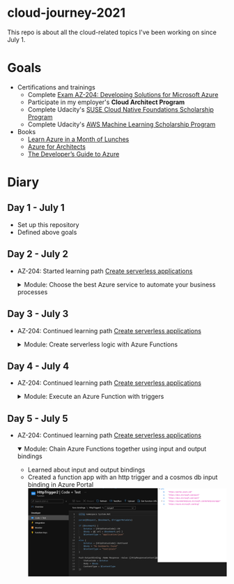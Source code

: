 # cloud-journey-2021
This repo is about all the cloud-related topics I've been working on since July 1.

# Goals
- Certifications and trainings
  - Complete [Exam AZ-204: Developing Solutions for Microsoft Azure](https://docs.microsoft.com/en-us/learn/certifications/exams/az-204)
  - Participate in my employer's __Cloud Architect Program__
  - Complete Udacity's [SUSE Cloud Native Foundations Scholarship Program](https://www.udacity.com/scholarships/suse-cloud-native-foundations-scholarship)
  - Complete Udacity's [AWS Machine Learning Scholarship Program](https://www.udacity.com/scholarships/aws-machine-learning-scholarship-program)
- Books
  - [Learn Azure in a Month of Lunches](https://azure.microsoft.com/en-us/resources/learn-azure-in-a-month-of-lunches/)
  - [Azure for Architects](https://azure.microsoft.com/en-us/resources/azure-for-architects/)
  - [
The Developer’s Guide to Azure
](https://azure.microsoft.com/en-us/campaigns/developer-guide/)

# Diary
## Day 1 - July 1
- Set up this repository
- Defined above goals

## Day 2 - July 2
- AZ-204: Started learning path [Create serverless applications](https://docs.microsoft.com/en-us/learn/paths/create-serverless-applications/)
    <details>
    <summary>Module: Choose the best Azure service to automate your business processes</summary>

  - Learned about different Azure technology options (Logic Apps, Microsoft Power Automate, WebJobs, Azure Functions)
  - All four technologies can
    - accept inputs
    - can run actions
    - can include conditions
    - can produce outputs
    - can be triggered based on a schedule or by an external event
  - [How to choose a service](https://docs.microsoft.com/en-us/learn/modules/choose-azure-service-to-integrate-and-automate-business-processes/3-analyze-the-decision-criteria)
  ![How to choose a service](https://docs.microsoft.com/en-us/learn/modules/choose-azure-service-to-integrate-and-automate-business-processes/media/3-service-choice-flow-diagram.png)
    </details>

## Day 3 - July 3
- AZ-204: Continued learning path [Create serverless applications](https://docs.microsoft.com/en-us/learn/paths/create-serverless-applications/)
    <details>
    <summary>Module: Create serverless logic with Azure Functions</summary>

  - Learned about the benefits and drawbacks of serverless compute solutions
    - \+ no need to provision VM servers
    - \+ stateless logic
    - \+ event driven
    - \- execution time
    - \- execution frequency
  - Created a function app in Azure Portal
  ![function app](screenshots/day3_function.png)
    </details>

## Day 4 - July 4
- AZ-204: Continued learning path [Create serverless applications](https://docs.microsoft.com/en-us/learn/paths/create-serverless-applications/)
    <details>
    <summary>Module: Execute an Azure Function with triggers</summary>

  - Learned about triggers for Azure Functions
    - Types of triggers
      - Timer
      - HTTP
      - Blob
      - Queue
      - Azure Cosmos DB
      - Event Hub
    - [CRON expression](https://github.com/atifaziz/NCrontab) for a timer trigger
  - Created a function app with a timer trigger in Azure Portal
  ![function app](screenshots/day4_timertrigger.png)
  - Created a function app with a blob trigger in Azure Portal
  ![function app](screenshots/day4_blobtrigger.png)
    </details>

## Day 5 - July 5
- AZ-204: Continued learning path [Create serverless applications](https://docs.microsoft.com/en-us/learn/paths/create-serverless-applications/)
    <details open>
    <summary>Module: Chain Azure Functions together using input and output bindings</summary>

  - Learned about input and output bindings
  - Created a function app with an http trigger and a cosmos db input binding in Azure Portal
  ![function app](screenshots/day5_httptrigger_cosmosdbbinding.png)
  </details>
 